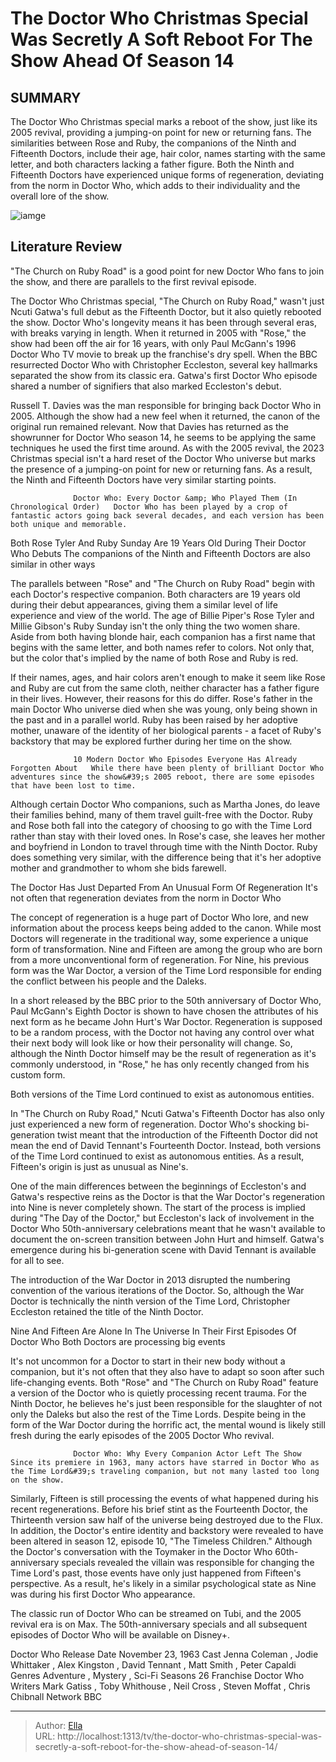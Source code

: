 # The Doctor Who Christmas Special Was Secretly A Soft Reboot For The Show Ahead Of Season 14


## SUMMARY 



  The Doctor Who Christmas special marks a reboot of the show, just like its 2005 revival, providing a jumping-on point for new or returning fans.   The similarities between Rose and Ruby, the companions of the Ninth and Fifteenth Doctors, include their age, hair color, names starting with the same letter, and both characters lacking a father figure.   Both the Ninth and Fifteenth Doctors have experienced unique forms of regeneration, deviating from the norm in Doctor Who, which adds to their individuality and the overall lore of the show.  

![iamge](https://static1.srcdn.com/wordpress/wp-content/uploads/2024/01/untitled-design-2024-01-05t143343-176.jpg)

## Literature Review
&#34;The Church on Ruby Road&#34; is a good point for new Doctor Who fans to join the show, and there are parallels to the first revival episode.




The Doctor Who Christmas special, &#34;The Church on Ruby Road,&#34; wasn&#39;t just Ncuti Gatwa&#39;s full debut as the Fifteenth Doctor, but it also quietly rebooted the show. Doctor Who&#39;s longevity means it has been through several eras, with breaks varying in length. When it returned in 2005 with &#34;Rose,&#34; the show had been off the air for 16 years, with only Paul McGann&#39;s 1996 Doctor Who TV movie to break up the franchise&#39;s dry spell. When the BBC resurrected Doctor Who with Christopher Eccleston, several key hallmarks separated the show from its classic era. Gatwa&#39;s first Doctor Who episode shared a number of signifiers that also marked Eccleston&#39;s debut.




Russell T. Davies was the man responsible for bringing back Doctor Who in 2005. Although the show had a new feel when it returned, the canon of the original run remained relevant. Now that Davies has returned as the showrunner for Doctor Who season 14, he seems to be applying the same techniques he used the first time around. As with the 2005 revival, the 2023 Christmas special isn&#39;t a hard reset of the Doctor Who universe but marks the presence of a jumping-on point for new or returning fans. As a result, the Ninth and Fifteenth Doctors have very similar starting points.

                  Doctor Who: Every Doctor &amp; Who Played Them (In Chronological Order)   Doctor Who has been played by a crop of fantastic actors going back several decades, and each version has been both unique and memorable.    


 Both Rose Tyler And Ruby Sunday Are 19 Years Old During Their Doctor Who Debuts 
The companions of the Ninth and Fifteenth Doctors are also similar in other ways
         




The parallels between &#34;Rose&#34; and &#34;The Church on Ruby Road&#34; begin with each Doctor&#39;s respective companion. Both characters are 19 years old during their debut appearances, giving them a similar level of life experience and view of the world. The age of Billie Piper&#39;s Rose Tyler and Millie Gibson&#39;s Ruby Sunday isn&#39;t the only thing the two women share. Aside from both having blonde hair, each companion has a first name that begins with the same letter, and both names refer to colors. Not only that, but the color that&#39;s implied by the name of both Rose and Ruby is red.

If their names, ages, and hair colors aren&#39;t enough to make it seem like Rose and Ruby are cut from the same cloth, neither character has a father figure in their lives. However, their reasons for this do differ. Rose&#39;s father in the main Doctor Who universe died when she was young, only being shown in the past and in a parallel world. Ruby has been raised by her adoptive mother, unaware of the identity of her biological parents - a facet of Ruby&#39;s backstory that may be explored further during her time on the show.




                  10 Modern Doctor Who Episodes Everyone Has Already Forgotten About   While there have been plenty of brilliant Doctor Who adventures since the show&#39;s 2005 reboot, there are some episodes that have been lost to time.    

Although certain Doctor Who companions, such as Martha Jones, do leave their families behind, many of them travel guilt-free with the Doctor. Ruby and Rose both fall into the category of choosing to go with the Time Lord rather than stay with their loved ones. In Rose&#39;s case, she leaves her mother and boyfriend in London to travel through time with the Ninth Doctor. Ruby does something very similar, with the difference being that it&#39;s her adoptive mother and grandmother to whom she bids farewell.



 The Doctor Has Just Departed From An Unusual Form Of Regeneration 
It&#39;s not often that regeneration deviates from the norm in Doctor Who
          

The concept of regeneration is a huge part of Doctor Who lore, and new information about the process keeps being added to the canon. While most Doctors will regenerate in the traditional way, some experience a unique form of transformation. Nine and Fifteen are among the group who are born from a more unconventional form of regeneration. For Nine, his previous form was the War Doctor, a version of the Time Lord responsible for ending the conflict between his people and the Daleks.




In a short released by the BBC prior to the 50th anniversary of Doctor Who, Paul McGann&#39;s Eighth Doctor is shown to have chosen the attributes of his next form as he became John Hurt&#39;s War Doctor. Regeneration is supposed to be a random process, with the Doctor not having any control over what their next body will look like or how their personality will change. So, although the Ninth Doctor himself may be the result of regeneration as it&#39;s commonly understood, in &#34;Rose,&#34; he has only recently changed from his custom form.



Both versions of the Time Lord continued to exist as autonomous entities.




In &#34;The Church on Ruby Road,&#34; Ncuti Gatwa&#39;s Fifteenth Doctor has also only just experienced a new form of regeneration. Doctor Who&#39;s shocking bi-generation twist meant that the introduction of the Fifteenth Doctor did not mean the end of David Tennant&#39;s Fourteenth Doctor. Instead, both versions of the Time Lord continued to exist as autonomous entities. As a result, Fifteen&#39;s origin is just as unusual as Nine&#39;s.




One of the main differences between the beginnings of Eccleston&#39;s and Gatwa&#39;s respective reins as the Doctor is that the War Doctor&#39;s regeneration into Nine is never completely shown. The start of the process is implied during &#34;The Day of the Doctor,&#34; but Eccleston&#39;s lack of involvement in the Doctor Who 50th-anniversary celebrations meant that he wasn&#39;t available to document the on-screen transition between John Hurt and himself. Gatwa&#39;s emergence during his bi-generation scene with David Tennant is available for all to see.



The introduction of the War Doctor in 2013 disrupted the numbering convention of the various iterations of the Doctor. So, although the War Doctor is technically the ninth version of the Time Lord, Christopher Eccleston retained the title of the Ninth Doctor.






 Nine And Fifteen Are Alone In The Universe In Their First Episodes Of Doctor Who 
Both Doctors are processing big events
          




It&#39;s not uncommon for a Doctor to start in their new body without a companion, but it&#39;s not often that they also have to adapt so soon after such life-changing events. Both &#34;Rose&#34; and &#34;The Church on Ruby Road&#34; feature a version of the Doctor who is quietly processing recent trauma. For the Ninth Doctor, he believes he&#39;s just been responsible for the slaughter of not only the Daleks but also the rest of the Time Lords. Despite being in the form of the War Doctor during the horrific act, the mental wound is likely still fresh during the early episodes of the 2005 Doctor Who revival.

                  Doctor Who: Why Every Companion Actor Left The Show   Since its premiere in 1963, many actors have starred in Doctor Who as the Time Lord&#39;s traveling companion, but not many lasted too long on the show.    

Similarly, Fifteen is still processing the events of what happened during his recent regenerations. Before his brief stint as the Fourteenth Doctor, the Thirteenth version saw half of the universe being destroyed due to the Flux. In addition, the Doctor&#39;s entire identity and backstory were revealed to have been altered in season 12, episode 10, &#34;The Timeless Children.&#34; Although the Doctor&#39;s conversation with the Toymaker in the Doctor Who 60th-anniversary specials revealed the villain was responsible for changing the Time Lord&#39;s past, those events have only just happened from Fifteen&#39;s perspective. As a result, he&#39;s likely in a similar psychological state as Nine was during his first Doctor Who appearance.






The classic run of Doctor Who can be streamed on Tubi, and the 2005 revival era is on Max. The 50th-anniversary specials and all subsequent episodes of Doctor Who will be available on Disney&#43;.




  Doctor Who   Release Date   November 23, 1963    Cast   Jenna Coleman , Jodie Whittaker , Alex Kingston , David Tennant , Matt Smith , Peter Capaldi    Genres   Adventure , Mystery ,  Sci-Fi    Seasons   26    Franchise   Doctor Who    Writers   Mark Gatiss , Toby Whithouse , Neil Cross , Steven Moffat , Chris Chibnall    Network   BBC       


---

> Author: [Ella](https://instagram.hk.cn/)  
> URL: http://localhost:1313/tv/the-doctor-who-christmas-special-was-secretly-a-soft-reboot-for-the-show-ahead-of-season-14/  

